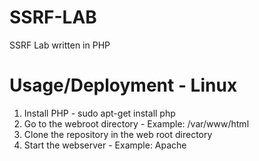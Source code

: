 # SSRF-LAB
SSRF Lab written in PHP

# Usage/Deployment - Linux
1. Install PHP - sudo apt-get install php
2. Go to the webroot directory - Example: /var/www/html
3. Clone the repository in the web root directory
4. Start the webserver - Example: Apache
